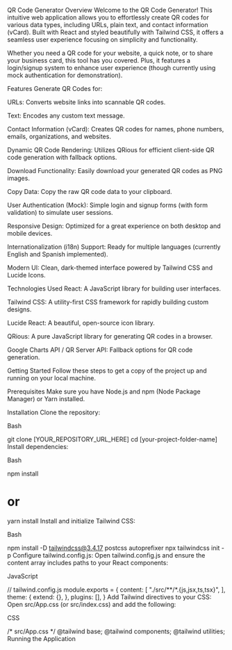 QR Code Generator
Overview
Welcome to the QR Code Generator! This intuitive web application allows you to effortlessly create QR codes for various data types, including URLs, plain text, and contact information (vCard). Built with React and styled beautifully with Tailwind CSS, it offers a seamless user experience focusing on simplicity and functionality.

Whether you need a QR code for your website, a quick note, or to share your business card, this tool has you covered. Plus, it features a login/signup system to enhance user experience (though currently using mock authentication for demonstration).

Features
Generate QR Codes for:

URLs: Converts website links into scannable QR codes.

Text: Encodes any custom text message.

Contact Information (vCard): Creates QR codes for names, phone numbers, emails, organizations, and websites.

Dynamic QR Code Rendering: Utilizes QRious for efficient client-side QR code generation with fallback options.

Download Functionality: Easily download your generated QR codes as PNG images.

Copy Data: Copy the raw QR code data to your clipboard.

User Authentication (Mock): Simple login and signup forms (with form validation) to simulate user sessions.

Responsive Design: Optimized for a great experience on both desktop and mobile devices.

Internationalization (i18n) Support: Ready for multiple languages (currently English and Spanish implemented).

Modern UI: Clean, dark-themed interface powered by Tailwind CSS and Lucide Icons.

Technologies Used
React: A JavaScript library for building user interfaces.

Tailwind CSS: A utility-first CSS framework for rapidly building custom designs.

Lucide React: A beautiful, open-source icon library.

QRious: A pure JavaScript library for generating QR codes in a browser.

Google Charts API / QR Server API: Fallback options for QR code generation.

Getting Started
Follow these steps to get a copy of the project up and running on your local machine.

Prerequisites
Make sure you have Node.js and npm (Node Package Manager) or Yarn installed.

Installation
Clone the repository:

Bash

git clone [YOUR_REPOSITORY_URL_HERE]
cd [your-project-folder-name]
Install dependencies:

Bash

npm install
# or
yarn install
Install and initialize Tailwind CSS:

Bash

npm install -D tailwindcss@3.4.17 postcss autoprefixer
npx tailwindcss init -p
Configure tailwind.config.js:
Open tailwind.config.js and ensure the content array includes paths to your React components:

JavaScript

// tailwind.config.js
module.exports = {
  content: [
    "./src/**/*.{js,jsx,ts,tsx}",
  ],
  theme: {
    extend: {},
  },
  plugins: [],
}
Add Tailwind directives to your CSS:
Open src/App.css (or src/index.css) and add the following:

CSS

/* src/App.css */
@tailwind base;
@tailwind components;
@tailwind utilities;
Running the Application
